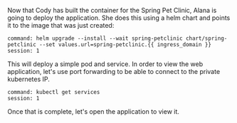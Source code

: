 Now that Cody has built the container for the Spring Pet Clinic, Alana is going to deploy the application.  She does this using a helm chart and points it to the image that was just created:


```terminal:execute
command: helm upgrade --install --wait spring-petclinic chart/spring-petclinic --set values.url=spring-petclinic.{{ ingress_domain }}
session: 1
```

This will deploy a simple pod and service.  In order to view the web application, let's use port forwarding to be able to connect to the private kubernetes IP.

```terminal:execute
command: kubectl get services
session: 1
```

Once that is complete, let's open the application to view it.

